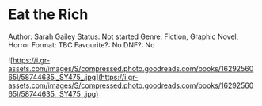 # Eat the Rich

Author: Sarah Gailey
Status: Not started
Genre: Fiction, Graphic Novel, Horror
Format: TBC
Favourite?: No
DNF?: No

![https://i.gr-assets.com/images/S/compressed.photo.goodreads.com/books/1629256065l/58744635._SY475_.jpg](https://i.gr-assets.com/images/S/compressed.photo.goodreads.com/books/1629256065l/58744635._SY475_.jpg)